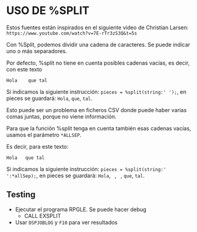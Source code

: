 # USO DE %SPLIT

Estos fuentes están inspirados en el siguiente video de Christian Larsen: `https://www.youtube.com/watch?v=7E-rTr3zS3Q&t=5s`

Con %Split, podemos dividir una cadena de caracteres. Se puede indicar uno o más separadores.

Por defecto, %split no tiene en cuenta posibles cadenas vacías, es decir, con este texto

`Hola    que tal`

Si indicamos la siguiente instrucción: `pieces = %split(string:' ');`, en pieces se guardará: `Hola`, `que`, `tal`.

Esto puede ser un problema en ficheros CSV donde puede haber varias comas juntas, porque no viene información.

Para que la función %split tenga en cuenta también esas cadenas vacías, usamos el parámetro `*ALLSEP`.

Es decir, para este texto:

`Hola   que tal`

Si indicamos la siguiente instrucción: `pieces = %split(string:' ':*allSep);`, en pieces se guardará: `Hola`, ` `, ` `, `que`, `tal`.

## Testing

- Ejecutar el programa RPGLE. Se puede hacer debug
  - CALL EXSPLIT
- Usar `DSPJOBLOG` y `F10` para ver resultados
